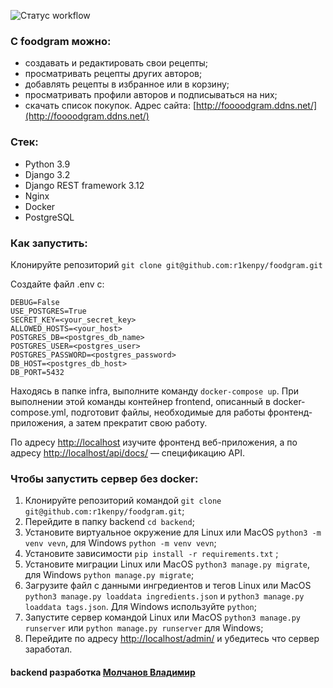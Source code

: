 ![Статус workflow](https://github.com/r1kenpy/foodgram/actions/workflows/main.yml/badge.svg)
### С foodgram можно:
- создавать и редактировать свои рецепты;
- просматривать рецепты других авторов;
- добавлять рецепты в избранное или в корзину;
- просматривать профили авторов и подписываться на них;
- скачать список покупок.
Адрес сайта: [http://foooodgram.ddns.net/](http://foooodgram.ddns.net/)

### Стек:
- Python 3.9
- Django 3.2
- Django REST framework 3.12
- Nginx
- Docker
- PostgreSQL


### Как запустить:
Клонируйте репозиторий `git clone git@github.com:r1kenpy/foodgram.git`

Создайте файл .env с:
```
DEBUG=False
USE_POSTGRES=True
SECRET_KEY=<your_secret_key>
ALLOWED_HOSTS=<your_host>
POSTGRES_DB=<postgres_db_name>
POSTGRES_USER=<postgres_user>
POSTGRES_PASSWORD=<postgres_password>
DB_HOST=<postgres_db_host>
DB_PORT=5432
```

Находясь в папке infra, выполните команду `docker-compose up`. 
При выполнении этой команды контейнер frontend, описанный в docker-compose.yml, подготовит файлы, необходимые для работы фронтенд-приложения, а затем прекратит свою работу.

По адресу [http://localhost](http://localhost) изучите фронтенд веб-приложения, а по адресу [http://localhost/api/docs/](http://localhost/api/docs/) — спецификацию API.

### Чтобы запустить сервер без docker:
1. Клонируйте репозиторий командой `git clone git@github.com:r1kenpy/foodgram.git`;
2. Перейдите в папку backend `cd backend`;
3. Установите виртуальное окружение для Linux или  MacOS `python3 -m venv vevn`, для Windows `python -m venv vevn`;
4. Установите зависимости `pip install -r requirements.txt` ;
5. Установите миграции Linux или  MacOS `python3 manage.py migrate`, для Windows `python manage.py migrate`;
6. Загрузите файл с данными ингредиентов и тегов  Linux или  MacOS `python3 manage.py loaddata ingredients.json` и `python3 manage.py loaddata tags.json`. Для Windows используйте `python`;
7. Запустите сервер командой  Linux или  MacOS `python3 manage.py runserver` или `python manage.py runserver` для Windows;
8. Перейдите по адресу [http://localhost/admin/](http://localhost/admin/) и убедитесь что сервер заработал.



#### backend разработка [Молчанов Владимир](t.me/r1ken0)